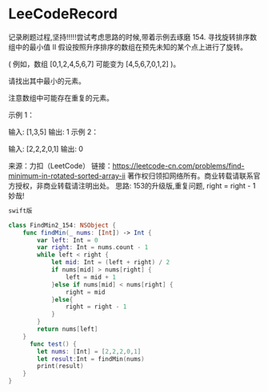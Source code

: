 # LeeCodeRecord
记录刷题过程,坚持!!!!!尝试考虑思路的时候,带着示例去琢磨
154. 寻找旋转排序数组中的最小值 II
假设按照升序排序的数组在预先未知的某个点上进行了旋转。

( 例如，数组 [0,1,2,4,5,6,7] 可能变为 [4,5,6,7,0,1,2] )。

请找出其中最小的元素。

注意数组中可能存在重复的元素。

示例 1：

输入: [1,3,5]
输出: 1
示例 2：

输入: [2,2,2,0,1]
输出: 0

来源：力扣（LeetCode）
链接：https://leetcode-cn.com/problems/find-minimum-in-rotated-sorted-array-ii
著作权归领扣网络所有。商业转载请联系官方授权，非商业转载请注明出处。
思路: 153的升级版,重复问题, right = right - 1   妙哉!
```swift
swift版

class FindMin2_154: NSObject {
    func findMin(_ nums: [Int]) -> Int {
        var left: Int = 0
        var right: Int = nums.count - 1
        while left < right {
            let mid: Int = (left + right) / 2
            if nums[mid] > nums[right] {
                left = mid + 1
            }else if nums[mid] < nums[right] {
                right = mid
            }else{
                right = right - 1
            }
        }
        return nums[left]
    }
      func test() {
        let nums: [Int] = [2,2,2,0,1]
        let result:Int = findMin(nums)
        print(result)
    }
}
```
